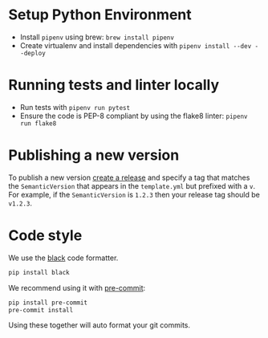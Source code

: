 # Setup Python Environment

- Install `pipenv` using brew: `brew install pipenv`
- Create virtualenv and install dependencies with `pipenv install --dev --deploy`

# Running tests and linter locally

- Run tests with `pipenv run pytest`
- Ensure the code is PEP-8 compliant by using the flake8 linter: `pipenv run flake8`

# Publishing a new version

To publish a new version [create a release](https://github.com/newrelic/aws-log-ingestion/releases/new)
and specify a tag that matches the `SemanticVersion` that appears in the `template.yml`
but prefixed with a `v`. For example, if the `SemanticVersion` is `1.2.3` then your
release tag should be `v1.2.3`.

# Code style

We use the [black](https://github.com/psf/black) code formatter.

```bash
pip install black
```

We recommend using it with [pre-commit](https://pre-commit.com/#install):

```bash
pip install pre-commit
pre-commit install
```

Using these together will auto format your git commits.
